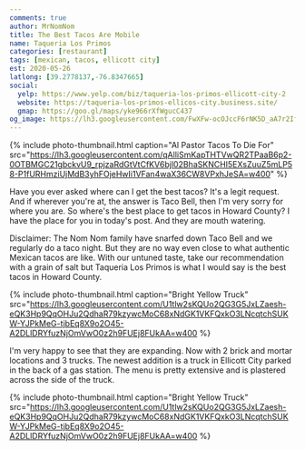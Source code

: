 ```yaml
---
comments: true
author: MrNomNom
title: The Best Tacos Are Mobile
name: Taqueria Los Primos
categories: [restaurant]
tags: [mexican, tacos, ellicott city]
est: 2020-05-26
latlong: [39.2778137,-76.8347665]
social:
  yelp: https://www.yelp.com/biz/taqueria-los-primos-ellicott-city-2
  website: https://taqueria-los-primos-ellicos-city.business.site/
  gmap: https://goo.gl/maps/yke966rXfWgucC437
og_image: https://lh3.googleusercontent.com/FwXFw-ocOJccF6rNK5D_aA7r2IfNc4CpJaTbLTQHWeQ8bRhVpOM__ckC0zaTjHwRMVI-pWigUpbjbWnRZqd7SDQagDM8ONIG8bT0GMb4FSV5u9LxO06VTQZ-YQG_0lCpV4ExLZbHRQ=w400
---
```


{%
  include photo-thumbnail.html 
  caption="Al Pastor Tacos To Die For"
  src="https://lh3.googleusercontent.com/qAlliSmKapTHTVwQR2TPaaB6p2-0OTBMGC21gbckvU9_rpjzaRdGtVtCfKV6bjl02BhaSKNCHI5EXsZuuZ5mLP58-P1fURHmziUjMdB3yhFOjeHwIi1VFan4waX36CW8VPxhJeSA=w400"
%}

Have you ever asked where can I get the best tacos? It's a legit request. And if wherever you're at, the answer is Taco Bell, then I'm very sorry for where you are. So where's the best place to get tacos in Howard County? I have the place for you in today's post. And they are mouth watering.

<!--more-->

Disclaimer: The Nom Nom family have snarfed down Taco Bell and we regularly do a taco night. But they are no way even close to what authentic Mexican tacos are like. With our untuned taste, take our recommendation with a grain of salt but Taqueria Los Primos is what I would say is the best tacos in Howard County.

{%
  include photo-thumbnail.html 
  caption="Bright Yellow Truck"
  src="https://lh3.googleusercontent.com/U1tlw2sKQUo2QG3G5JxLZaesh-eQK3Hp9QqOHJu2QdhaR79kzywcMoC68xNdGK1VKFQxkO3LNcqtchSUKW-YJPkMeG-tjbEq8X9o2O45-A2DLlDRYfuzNjOmVwO0z2h9FUEj8FUkAA=w400
%}

I'm very happy to see that they are expanding. Now with 2 brick and mortar locations and 3 trucks. The newest addition is a truck in Ellicott City parked in the back of a gas station. The menu is pretty extensive and is plastered across the side of the truck.  

{%
  include photo-thumbnail.html 
  caption="Bright Yellow Truck"
  src="https://lh3.googleusercontent.com/U1tlw2sKQUo2QG3G5JxLZaesh-eQK3Hp9QqOHJu2QdhaR79kzywcMoC68xNdGK1VKFQxkO3LNcqtchSUKW-YJPkMeG-tjbEq8X9o2O45-A2DLlDRYfuzNjOmVwO0z2h9FUEj8FUkAA=w400
%}

